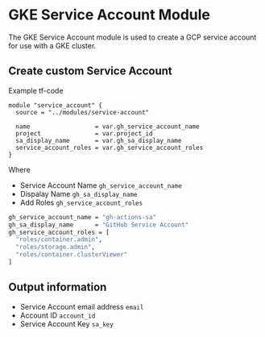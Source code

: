 # GKE Service Account Module

The GKE Service Account module is used to create a GCP service account for use with a GKE cluster. 

## Create custom Service Account

Example tf-code

```t
module "service_account" {
  source = "../modules/service-account"

  name                  = var.gh_service_account_name
  project               = var.project_id
  sa_display_name       = var.gh_sa_display_name
  service_account_roles = var.gh_service_account_roles
}
```

Where

*  Service Account Name `gh_service_account_name`
*  Dispalay Name `gh_sa_display_name`
*  Add Roles `gh_service_account_roles`

```bash
gh_service_account_name = "gh-actions-sa"
gh_sa_display_name      = "GitHub Service Account"
gh_service_account_roles = [
  "roles/container.admin",
  "roles/storage.admin",
  "roles/container.clusterViewer"
]
```

## Output information

* Service Account email address `email`
* Account ID `account_id`
* Service Account Key `sa_key`



